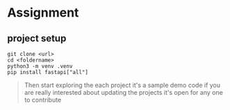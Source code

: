 # Assignment

## project setup

```
git clone <url>
cd <foldername>
python3 -m venv .venv
pip install fastapi["all"]
```

> Then start exploring the each project it's a sample demo code if you are really interested about updating the projects it's open for any one to contribute

